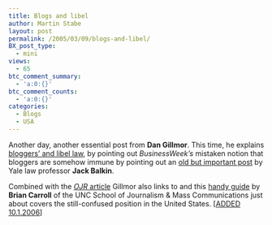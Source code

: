 ```yaml
---
title: Blogs and libel
author: Martin Stabe
layout: post
permalink: /2005/03/09/blogs-and-libel/
BX_post_type:
  - mini
views:
  - 65
btc_comment_summary:
  - 'a:0:{}'
btc_comment_counts:
  - 'a:0:{}'
categories:
  - Blogs
  - USA
---
```

Another day, another essential post from **Dan Gillmor**. This time, he explains [bloggers&rsquo; and libel law][1], by pointing out *BusinessWeek&rsquo;s* mistaken notion that bloggers are somehow immune by pointing out an [old but important post][2] by Yale law professor **Jack Balkin**.

Combined with the [*OJR* article][3] Gillmor also links to and this [handy guide][4] by **Brian Carroll** of the UNC School of Journalism & Mass Communications just about covers the still-confused position in the United States. [[ADDED 10.1.2006][5]]

 [1]: http://dangillmor.typepad.com/dan_gillmor_on_grassroots/2005/03/note_to_busines.html "Dan Gillmor on Grassroots Journalism, Etc.: Note to Business Week: Bloggers Aren't Immune from Libel Law"
 [2]: http://balkin.blogspot.com/2003_06_29_balkin_archive.html#105723343690170641
 [3]: http://www.ojr.org/ojr/law/1087423868.php
 [4]: http://www.unc.edu/~briman/J221/bloglaw.html
 [5]: http://martinstabe.com/blog/?p=1348